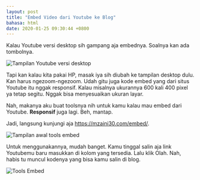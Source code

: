 ```yaml
---
layout: post
title: "Embed Video dari Youtube ke Blog"
bahasa: html
date: 2020-01-25 09:30:44 +0800
---
```


Kalau Youtube versi desktop sih gampang aja embednya. Soalnya kan ada tombolnya.

![Tampilan Youtube versi desktop](https://telegra.ph/file/7a223b0237a5693b5523c.png)

Tapi kan kalau kita pakai HP, masak iya sih diubah ke tampilan desktop dulu. Kan harus ngezoom-ngezoom. Udah gitu juga kode embed yang dari situs Youtube itu nggak responsif. Kalau misalnya ukurannya 600 kali 400 pixel ya tetap segitu. Nggak bisa menyesuaikan ukuran layar.

Nah, makanya aku buat toolsnya nih untuk kamu kalau mau embed dari Youtube. **Responsif** juga lagi. Beh, mantap.

Jadi, langsung kunjungi aja <https://mzaini30.com/embed/>.

![Tampilan awal tools embed](https://telegra.ph/file/1d5b4cc0e3e41b9751443.png)

Untuk menggunakannya, mudah banget. Kamu tinggal salin aja link Youtubemu baru masukkan di kolom yang tersedia. Lalu klik Olah. Nah, habis tu muncul kodenya yang bisa kamu salin di blog.

![Tools Embed](https://telegra.ph/file/4482eb1a6b98a6e7608d7.png)